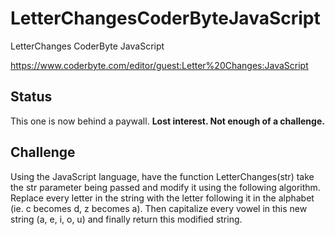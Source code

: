# LetterChangesCoderByteJavaScript
LetterChanges CoderByte JavaScript

https://www.coderbyte.com/editor/guest:Letter%20Changes:JavaScript

## Status
This one is now behind a paywall.
**Lost interest. Not enough of a challenge.**

## Challenge
Using the JavaScript language, have the function LetterChanges(str) take the str parameter being passed and modify it using the following algorithm. Replace every letter in the string with the letter following it in the alphabet (ie. c becomes d, z becomes a). Then capitalize every vowel in this new string (a, e, i, o, u) and finally return this modified string.